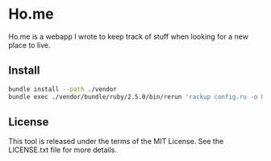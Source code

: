 # Ho.me

Ho.me is a webapp I wrote to keep track of stuff when looking for a new place to live.

## Install

```sh
bundle install --path ./vendor
bundle exec ./vendor/bundle/ruby/2.5.0/bin/rerun 'rackup config.ru -o 0.0.0.0 -p 4567'

```

## License

This tool is released under the terms of the MIT License. See the LICENSE.txt file for more details.
